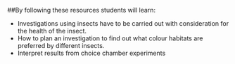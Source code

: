 ##By following these resources students will learn:

- Investigations using insects have to be carried out with consideration for the health of the insect.
- How to plan an investigation to find out what colour habitats are preferred by different insects.
- Interpret results from choice chamber experiments

